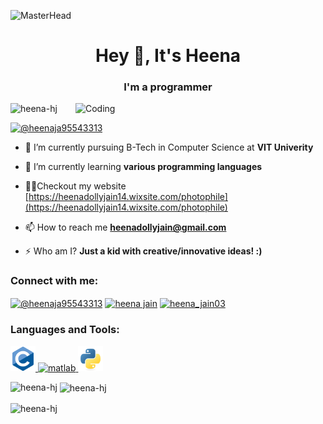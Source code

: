 ![MasterHead](https://c4.wallpaperflare.com/wallpaper/70/220/916/technology-binary-numbers-code-wallpaper-thumb.jpg)
<h1 align="center">Hey 👋, It's Heena </h1>
<h3 align="center">I'm a programmer</h3>
<img align="right" alt="Coding" width="400" src="https://i.pinimg.com/originals/93/74/bd/9374bd8bf5a9d33c8e3ee4dc22dbe994.jpg">

<p align="left"> <img src="https://komarev.com/ghpvc/?username=heena-hj&label=Profile%20views&color=0e75b6&style=flat" alt="heena-hj" /> </p>

<p align="left"> <a href="https://twitter.com/heenaja95543313" target="blank"><img src="https://img.shields.io/twitter/follow/heenaja95543313?logo=twitter&style=for-the-badge" alt="@heenaja95543313" /></a> </p>

- 🔭 I’m currently pursuing B-Tech in Computer Science at **VIT Univerity**

- 🌱 I’m currently learning **various programming languages**

- 👨‍💻Checkout my website [https://heenadollyjain14.wixsite.com/photophile](https://heenadollyjain14.wixsite.com/photophile)

- 📫 How to reach me **heenadollyjain@gmail.com**

- ⚡ Who am I? **Just a kid with creative/innovative ideas! :)**

<h3 align="left">Connect with me:</h3>
<p align="left">
<a href="https://twitter.com/@heenaja95543313" target="blank"><img align="center" src="https://raw.githubusercontent.com/rahuldkjain/github-profile-readme-generator/master/src/images/icons/Social/twitter.svg" alt="@heenaja95543313" height="30" width="40" /></a>
<a href="https://linkedin.com/in/heena jain" target="blank"><img align="center" src="https://raw.githubusercontent.com/rahuldkjain/github-profile-readme-generator/master/src/images/icons/Social/linked-in-alt.svg" alt="heena jain" height="30" width="40" /></a>
<a href="https://instagram.com/heena_jain03" target="blank"><img align="center" src="https://raw.githubusercontent.com/rahuldkjain/github-profile-readme-generator/master/src/images/icons/Social/instagram.svg" alt="heena_jain03" height="30" width="40" /></a>
</p>

<h3 align="left">Languages and Tools:</h3>
<p align="left"> <a href="https://www.cprogramming.com/" target="_blank" rel="noreferrer"> <img src="https://raw.githubusercontent.com/devicons/devicon/master/icons/c/c-original.svg" alt="c" width="40" height="40"/> </a> <a href="https://www.mathworks.com/" target="_blank" rel="noreferrer"> <img src="https://upload.wikimedia.org/wikipedia/commons/2/21/Matlab_Logo.png" alt="matlab" width="40" height="40"/> </a> <a href="https://www.python.org" target="_blank" rel="noreferrer"> <img src="https://raw.githubusercontent.com/devicons/devicon/master/icons/python/python-original.svg" alt="python" width="40" height="40"/> </a> </p>

<p><img align="left" src="https://github-readme-stats.vercel.app/api/top-langs?username=heena-hj&show_icons=true&locale=en&layout=compact" alt="heena-hj" /></p>

<p>&nbsp;<img align="center" src="https://github-readme-stats.vercel.app/api?username=heena-hj&show_icons=true&locale=en" alt="heena-hj" /></p>

<p><img align="center" src="https://github-readme-streak-stats.herokuapp.com/?user=heena-hj&" alt="heena-hj" /></p>
